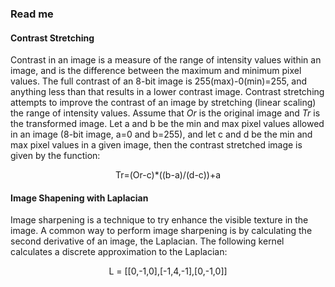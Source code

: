 ### Read me

#### Contrast Stretching

Contrast in an image is a measure of the range of intensity values within an image, and is the difference between the maximum and minimum pixel values. The full contrast of an 8-bit image is 255(max)-0(min)=255, and anything less than that results in a lower contrast image. Contrast stretching attempts to improve the contrast of an image by stretching (linear scaling) the range of intensity values. Assume that *Or* is the original image and *Tr* is the transformed image. Let a and b be the min and max pixel values allowed in an image (8-bit image, a=0 and b=255), and let c and d be the min and max pixel values in a given image, then the contrast stretched image is given by the function:

<center>Tr=(Or-c)*((b-a)/(d-c))+a</center>

#### Image Shapening with Laplacian

Image sharpening is a technique to try enhance the visible texture in the image. A common way to perform image sharpening is by calculating the second derivative of an image, the Laplacian. The following kernel calculates a discrete approximation to the Laplacian:

<center>L = [[0,-1,0],[-1,4,-1],[0,-1,0]]